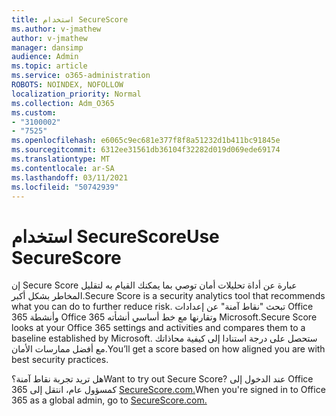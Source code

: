 ```yaml
---
title: استخدام SecureScore
ms.author: v-jmathew
author: v-jmathew
manager: dansimp
audience: Admin
ms.topic: article
ms.service: o365-administration
ROBOTS: NOINDEX, NOFOLLOW
localization_priority: Normal
ms.collection: Adm_O365
ms.custom:
- "3100002"
- "7525"
ms.openlocfilehash: e6065c9ec681e377f8f8a51232d1b411bc91845e
ms.sourcegitcommit: 6312ee31561db36104f32282d019d069ede69174
ms.translationtype: MT
ms.contentlocale: ar-SA
ms.lasthandoff: 03/11/2021
ms.locfileid: "50742939"
---
```

# <a name="use-securescore"></a><span data-ttu-id="18889-102">استخدام SecureScore</span><span class="sxs-lookup"><span data-stu-id="18889-102">Use SecureScore</span></span>

<span data-ttu-id="18889-103">إن Secure Score عبارة عن أداة تحليلات أمان توصي بما يمكنك القيام به لتقليل المخاطر بشكل أكبر.</span><span class="sxs-lookup"><span data-stu-id="18889-103">Secure Score is a security analytics tool that recommends what you can do to further reduce risk.</span></span> <span data-ttu-id="18889-104">تبحث "نقاط آمنة" عن إعدادات Office 365 وأنشطة Office 365 وتقارنها مع خط أساسي أنشأته Microsoft.</span><span class="sxs-lookup"><span data-stu-id="18889-104">Secure Score looks at your Office 365 settings and activities and compares them to a baseline established by Microsoft.</span></span> <span data-ttu-id="18889-105">ستحصل على درجة استنادا إلى كيفية محاذاتك مع أفضل ممارسات الأمان.</span><span class="sxs-lookup"><span data-stu-id="18889-105">You’ll get a score based on how aligned you are with best security practices.</span></span>

<span data-ttu-id="18889-106">هل تريد تجربة نقاط آمنة؟</span><span class="sxs-lookup"><span data-stu-id="18889-106">Want to try out Secure Score?</span></span> <span data-ttu-id="18889-107">عند الدخول إلى Office 365 كمسؤول عام، انتقل إلى [SecureScore.com.](https://securescore.office.com/)</span><span class="sxs-lookup"><span data-stu-id="18889-107">When you're signed in to Office 365 as a global admin, go to [SecureScore.com.](https://securescore.office.com/)</span></span>
